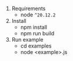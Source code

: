 1. Requirements
    - node `^20.12.2`
2. Install
    - npm install
    - npm run build
3. Run example
    - cd examples
    - node \<example>.js 